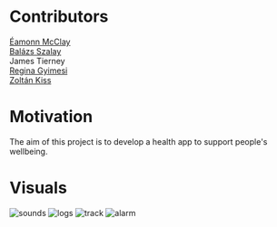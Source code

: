 # Contributors </br>
[Éamonn McClay](https://github.com/eamonnmcclay)</br>
[Balázs Szalay](https://github.com/bilko26)</br>
James Tierney</br>
[Regina Gyimesi](https://github.com/ReginaGyimesi)</br>
[Zoltán Kiss](https://github.com/zoltankiss842)

# Motivation </br>
The aim of this project is to develop a health app to support people's wellbeing.

# Visuals </br>
![sounds](https://user-images.githubusercontent.com/75385086/163834568-c6ad62dd-ba0c-4f43-a6a5-23c014d77aa5.gif)
![logs](https://user-images.githubusercontent.com/75385086/163834571-d9bcdc64-98a5-4e44-bf3a-1eabc1094226.gif)
![track](https://user-images.githubusercontent.com/75385086/163834562-54393e1f-bb84-41ad-9372-cf47aea0dda6.gif)
![alarm](https://user-images.githubusercontent.com/75385086/163834566-5dc360a3-dfd8-4221-b931-4cc228b05ce8.gif)
